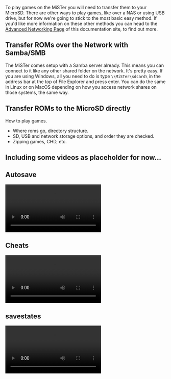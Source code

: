 To play games on the MiSTer you will need to transfer them to your MicroSD. There are other ways to play games, like over a NAS or using USB drive, but for now we're going to stick to the most basic easy method. If you'd like more information on these other methods you can head to the [Advanced Networking Page](../advanced/network.md) of this documentation site, to find out more.

## Transfer ROMs over the Network with Samba/SMB

The MiSTer comes setup with a Samba server already. This means you can connect to it like any other shared folder on the network. It's pretty easy. If you are using Windows, all you need to do is type `\\MiSTer\sdcard\` in the address bar at the top of File Explorer and press enter. You can do the same in Linux or on MacOS depending on how you access network shares on those systems, the same way.

## Transfer ROMs to the MicroSD directly









How to play games.

* Where roms go, directory structure.
* SD, USB and network storage options, and order they are checked.
* Zipping games, CHD, etc.

## Including some videos as placeholder for now...

## Autosave
![type:video](videos/autosave.mp4)

## Cheats
![type:video](videos/cheats.mp4)

## savestates
![type:video](videos/savestates.mp4)
